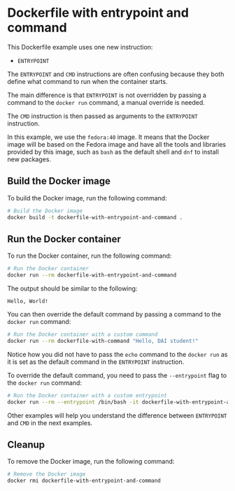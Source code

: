 # Dockerfile with entrypoint and command

This Dockerfile example uses one new instruction:

- `ENTRYPOINT`

The `ENTRYPOINT` and `CMD` instructions are often confusing because they both
define what command to run when the container starts.

The main difference is that `ENTRYPOINT` is not overridden by passing a command
to the `docker run` command, a manual override is needed.

The `CMD` instruction is then passed as arguments to the `ENTRYPOINT`
instruction.

In this example, we use the `fedora:40` image. It means that the Docker image
will be based on the Fedora image and have all the tools and libraries provided
by this image, such as `bash` as the default shell and `dnf` to install new
packages.

## Build the Docker image

To build the Docker image, run the following command:

```sh
# Build the Docker image
docker build -t dockerfile-with-entrypoint-and-command .
```

## Run the Docker container

To run the Docker container, run the following command:

```sh
# Run the Docker container
docker run --rm dockerfile-with-entrypoint-and-command
```

The output should be similar to the following:

```text
Hello, World!
```

You can then override the default command by passing a command to the
`docker run` command:

```sh
# Run the Docker container with a custom command
docker run --rm dockerfile-with-command "Hello, DAI student!"
```

Notice how you did not have to pass the `echo` command to the `docker run` as it
is set as the default command in the `ENTRYPOINT` instruction.

To override the default command, you need to pass the `--entrypoint` flag to the
`docker run` command:

```sh
# Run the Docker container with a custom entrypoint
docker run --rm --entrypoint /bin/bash -it dockerfile-with-entrypoint-and-command /bin/bash
```

Other examples will help you understand the difference between `ENTRYPOINT` and
`CMD` in the next examples.

## Cleanup

To remove the Docker image, run the following command:

```sh
# Remove the Docker image
docker rmi dockerfile-with-entrypoint-and-command
```
